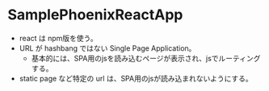 # SamplePhoenixReactApp

* react は npm版を使う。
* URL が hashbang ではない Single Page Application。
  * 基本的には、SPA用のjsを読み込むページが表示され、jsでルーティングする。
* static page など特定の url は、SPA用のjsが読み込まれないようにする。
